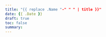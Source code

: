 ```yaml
---
title: "{{ replace .Name "-" " " | title }}"
date: {{ .Date }}
draft: true
toc: false
summary:
---
```


